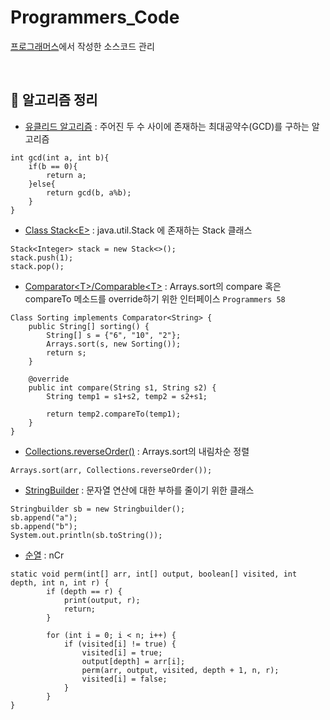 # Programmers_Code

[프로그래머스](https://programmers.co.kr/learn/challenges)에서 작성한 소스코드 관리 

<br>

## 🌳 알고리즘 정리
- [유클리드 알고리즘](https://blockdmask.tistory.com/53) : 주어진 두 수 사이에 존재하는 최대공약수(GCD)를 구하는 알고리즘
```
int gcd(int a, int b){
    if(b == 0){
        return a;
    }else{
        return gcd(b, a%b);
    }
}
```

- [Class Stack\<E>](https://docs.oracle.com/javase/7/docs/api/java/util/Stack.html) : java.util.Stack 에 존재하는 Stack 클래스
```
Stack<Integer> stack = new Stack<>();
stack.push(1);
stack.pop();
```

- [Comparator\<T>/Comparable\<T>](https://ifuwanna.tistory.com/232) : Arrays.sort의 compare 혹은 compareTo 메소드를 override하기 위한 인터페이스 `Programmers 58`
```
Class Sorting implements Comparator<String> {
    public String[] sorting() {
        String[] s = {"6", "10", "2"};
        Arrays.sort(s, new Sorting());
        return s;
    }
    
    @override
	public int compare(String s1, String s2) {
		String temp1 = s1+s2, temp2 = s2+s1;
		
		return temp2.compareTo(temp1);
	}
}
```

- [Collections.reverseOrder()](https://coding-factory.tistory.com/549) : Arrays.sort의 내림차순 정렬
```
Arrays.sort(arr, Collections.reverseOrder());
```

- [StringBuilder](https://hardlearner.tistory.com/288) : 문자열 연산에 대한 부하를 줄이기 위한 클래스
```
Stringbuilder sb = new Stringbuilder();
sb.append("a");
sb.append("b");
System.out.println(sb.toString());
```

- [순열](https://bcp0109.tistory.com/14) : nCr
```
static void perm(int[] arr, int[] output, boolean[] visited, int depth, int n, int r) {
        if (depth == r) {
            print(output, r);
            return;
        }

        for (int i = 0; i < n; i++) {
            if (visited[i] != true) {
                visited[i] = true;
                output[depth] = arr[i];
                perm(arr, output, visited, depth + 1, n, r);
                visited[i] = false;
            }
        }
}
```
